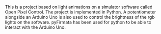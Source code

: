 This is a project based on light animations on a simulator software called Open Pixel Control.
The project is implemented in Python. A potentiometer alongside an Arduino Uno is also used to
control the brightness of the rgb lights on the software. pyFirmata has been used for python to be
able to interact with the Arduino Uno. 